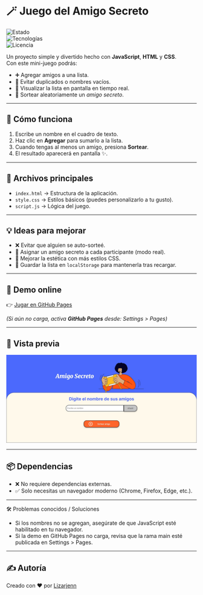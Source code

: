 # 🪄 Juego del Amigo Secreto

![Estado](https://img.shields.io/badge/estado-finalizado-brightgreen)  
![Tecnologías](https://img.shields.io/badge/tecnologías-HTML%20%7C%20CSS%20%7C%20JS-blue)  
![Licencia](https://img.shields.io/badge/licencia-MIT-lightgrey)  

Un proyecto simple y divertido hecho con **JavaScript**, **HTML** y **CSS**.  
Con este mini-juego podrás:

- ➕ Agregar amigos a una lista.  
- 🚫 Evitar duplicados o nombres vacíos.  
- 👀 Visualizar la lista en pantalla en tiempo real.  
- 🎲 Sortear aleatoriamente un *amigo secreto*.  

---

## 📝 Cómo funciona

1. Escribe un nombre en el cuadro de texto.  
2. Haz clic en **Agregar** para sumarlo a la lista.  
3. Cuando tengas al menos un amigo, presiona **Sortear**.  
4. El resultado aparecerá en pantalla ✨.  

---

## 📂 Archivos principales

- `index.html` → Estructura de la aplicación.  
- `style.css` → Estilos básicos (puedes personalizarlo a tu gusto).  
- `script.js` → Lógica del juego.  

---

## 💡 Ideas para mejorar

- ❌ Evitar que alguien se auto-sorteé.  
- 🔄 Asignar un amigo secreto a cada participante (modo real).  
- 🎨 Mejorar la estética con más estilos CSS.  
- 💾 Guardar la lista en `localStorage` para mantenerla tras recargar.  

---

## 🎁 Demo online

👉 [Jugar en GitHub Pages](https://lizarjenn.github.io/Challenge-Amigo-Secreto/)  

*(Si aún no carga, activa **GitHub Pages** desde: Settings > Pages)*  

---

## 📸 Vista previa

![Captura del juego](./screenshot.png.jpg)

---

## 📦 Dependencias

- ❌ No requiere dependencias externas.
- ✅ Solo necesitas un navegador moderno (Chrome, Firefox, Edge, etc.).

---

🛠️ Problemas conocidos / Soluciones

- Si los nombres no se agregan, asegúrate de que JavaScript esté habilitado en tu navegador.
- Si la demo en GitHub Pages no carga, revisa que la rama main esté publicada en Settings > Pages.

---
## ✍️ Autoría

Creado con ❤️ por [Lizarjenn](https://github.com/Lizarjenn)  
